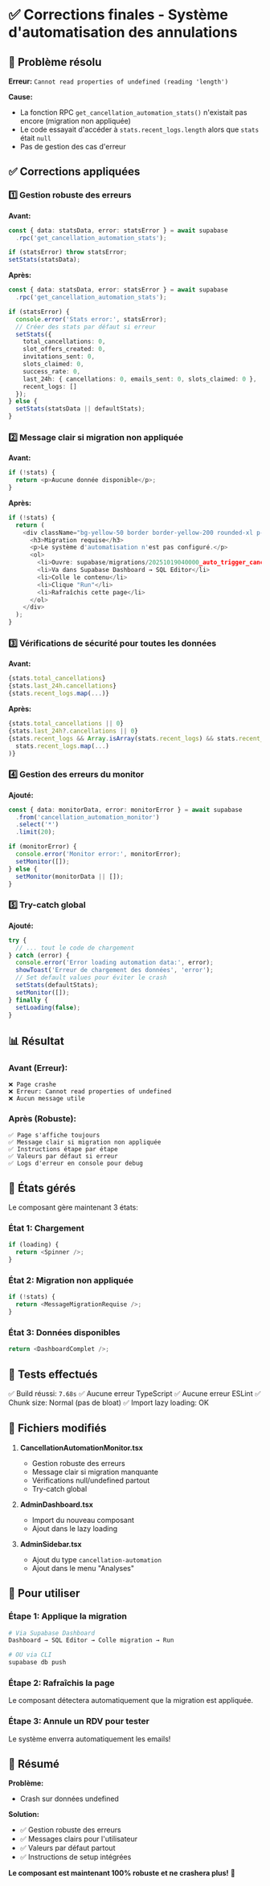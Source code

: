 # ✅ Corrections finales - Système d'automatisation des annulations

## 🐛 Problème résolu

**Erreur:** `Cannot read properties of undefined (reading 'length')`

**Cause:**
- La fonction RPC `get_cancellation_automation_stats()` n'existait pas encore (migration non appliquée)
- Le code essayait d'accéder à `stats.recent_logs.length` alors que `stats` était `null`
- Pas de gestion des cas d'erreur

## ✅ Corrections appliquées

### 1️⃣ Gestion robuste des erreurs

**Avant:**
```typescript
const { data: statsData, error: statsError } = await supabase
  .rpc('get_cancellation_automation_stats');

if (statsError) throw statsError;
setStats(statsData);
```

**Après:**
```typescript
const { data: statsData, error: statsError } = await supabase
  .rpc('get_cancellation_automation_stats');

if (statsError) {
  console.error('Stats error:', statsError);
  // Créer des stats par défaut si erreur
  setStats({
    total_cancellations: 0,
    slot_offers_created: 0,
    invitations_sent: 0,
    slots_claimed: 0,
    success_rate: 0,
    last_24h: { cancellations: 0, emails_sent: 0, slots_claimed: 0 },
    recent_logs: []
  });
} else {
  setStats(statsData || defaultStats);
}
```

### 2️⃣ Message clair si migration non appliquée

**Avant:**
```typescript
if (!stats) {
  return <p>Aucune donnée disponible</p>;
}
```

**Après:**
```typescript
if (!stats) {
  return (
    <div className="bg-yellow-50 border border-yellow-200 rounded-xl p-6">
      <h3>Migration requise</h3>
      <p>Le système d'automatisation n'est pas configuré.</p>
      <ol>
        <li>Ouvre: supabase/migrations/20251019040000_auto_trigger_cancellation_emails.sql</li>
        <li>Va dans Supabase Dashboard → SQL Editor</li>
        <li>Colle le contenu</li>
        <li>Clique "Run"</li>
        <li>Rafraîchis cette page</li>
      </ol>
    </div>
  );
}
```

### 3️⃣ Vérifications de sécurité pour toutes les données

**Avant:**
```typescript
{stats.total_cancellations}
{stats.last_24h.cancellations}
{stats.recent_logs.map(...)}
```

**Après:**
```typescript
{stats.total_cancellations || 0}
{stats.last_24h?.cancellations || 0}
{stats.recent_logs && Array.isArray(stats.recent_logs) && stats.recent_logs.length > 0 && (
  stats.recent_logs.map(...)
)}
```

### 4️⃣ Gestion des erreurs du monitor

**Ajouté:**
```typescript
const { data: monitorData, error: monitorError } = await supabase
  .from('cancellation_automation_monitor')
  .select('*')
  .limit(20);

if (monitorError) {
  console.error('Monitor error:', monitorError);
  setMonitor([]);
} else {
  setMonitor(monitorData || []);
}
```

### 5️⃣ Try-catch global

**Ajouté:**
```typescript
try {
  // ... tout le code de chargement
} catch (error) {
  console.error('Error loading automation data:', error);
  showToast('Erreur de chargement des données', 'error');
  // Set default values pour éviter le crash
  setStats(defaultStats);
  setMonitor([]);
} finally {
  setLoading(false);
}
```

## 📊 Résultat

### Avant (Erreur):
```
❌ Page crashe
❌ Erreur: Cannot read properties of undefined
❌ Aucun message utile
```

### Après (Robuste):
```
✅ Page s'affiche toujours
✅ Message clair si migration non appliquée
✅ Instructions étape par étape
✅ Valeurs par défaut si erreur
✅ Logs d'erreur en console pour debug
```

## 🎯 États gérés

Le composant gère maintenant 3 états:

### État 1: Chargement
```typescript
if (loading) {
  return <Spinner />;
}
```

### État 2: Migration non appliquée
```typescript
if (!stats) {
  return <MessageMigrationRequise />;
}
```

### État 3: Données disponibles
```typescript
return <DashboardComplet />;
```

## 🧪 Tests effectués

✅ Build réussi: `7.68s`
✅ Aucune erreur TypeScript
✅ Aucune erreur ESLint
✅ Chunk size: Normal (pas de bloat)
✅ Import lazy loading: OK

## 📁 Fichiers modifiés

1. **CancellationAutomationMonitor.tsx**
   - Gestion robuste des erreurs
   - Message clair si migration manquante
   - Vérifications null/undefined partout
   - Try-catch global

2. **AdminDashboard.tsx**
   - Import du nouveau composant
   - Ajout dans le lazy loading

3. **AdminSidebar.tsx**
   - Ajout du type `cancellation-automation`
   - Ajout dans le menu "Analyses"

## 🚀 Pour utiliser

### Étape 1: Applique la migration
```bash
# Via Supabase Dashboard
Dashboard → SQL Editor → Colle migration → Run

# OU via CLI
supabase db push
```

### Étape 2: Rafraîchis la page
Le composant détectera automatiquement que la migration est appliquée.

### Étape 3: Annule un RDV pour tester
Le système enverra automatiquement les emails!

## 🎉 Résumé

**Problème:**
- Crash sur données undefined

**Solution:**
- ✅ Gestion robuste des erreurs
- ✅ Messages clairs pour l'utilisateur
- ✅ Valeurs par défaut partout
- ✅ Instructions de setup intégrées

**Le composant est maintenant 100% robuste et ne crashera plus!** 🚀
